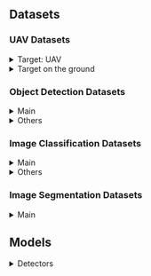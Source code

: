 ## Datasets


### UAV Datasets

<details><summary>Target: UAV</summary>

- [A Real-time and Lightweight Method for Tiny Airborne Object Detection](https://openaccess.thecvf.com/content/CVPR2023W/Anti-UAV/papers/Lyu_A_Real-Time_and_Lightweight_Method_for_Tiny_Airborne_Object_Detection_CVPRW_2023_paper.pdf)
   - [Airborne Object](https://www.aicrowd.com/challenges/airborne-object-tracking-challenge) (11TB, partial: 500GB)
   - [NPS dataset](https://engineering.purdue.edu/~bouman/UAV_Dataset/) (1.9GB)
   - [Anti-UAV](https://anti-uav.github.io/dataset/) (34GB)
   - [Anti-UAV (Anti-UAV300, Anti-UAV410, Anti-UAV600)](https://github.com/ZhaoJ9014/Anti-UAV)
- [Fast-and-Robust-UAV-to-UAV-Detection-and-Tracking](https://github.com/jingliinpurdue/Fast-and-Robust-UAV-to-UAV-Detection-and-Tracking)
   - [Multi-Target Detection and Tracking from a Single Camera in Unmanned Aerial Vehicles (UAVs)](https://engineering.purdue.edu/~bouman/UAV_Dataset/) (1.9GB)
- [Dogfight: Detecting Drones from Drones Videos](https://openaccess.thecvf.com/content/CVPR2021/papers/Ashraf_Dogfight_Detecting_Drones_From_Drones_Videos_CVPR_2021_paper.pdf)
   - [Multi-target detection and tracking from a single camera in Unmanned Aerial Vehicles (UAVs)](https://ieeexplore.ieee.org/document/7759733) ([NPS dataset](https://engineering.purdue.edu/~bouman/UAV_Dataset/))
   - [Detecting Flying Objects Using a Single Moving Camera](https://ieeexplore.ieee.org/document/7466125) (FL dataset)


</details>


<details><summary>Target on the ground</summary>

- [TODbox (Tiny Object Detection Box)](https://github.com/Chasel-Tsui/mmdet-aitod) ([AI-TOD](https://github.com/jwwangchn/AI-TOD) & [AI-TOD-v2](https://drive.google.com/drive/folders/1Er14atDO1cBraBD4DSFODZV1x7NHO_PY))
- [A Large-Scale Benchmark and Challenges for Object Detection in Aerial Images](https://captain-whu.github.io/DOTA/index.html)
- [A dataset for infrared time-sensitive target detection and tracking for air-ground application](https://www.scidb.cn/en/detail?dataSetId=de971a1898774dc5921b68793817916e)
- [car_bus_truck_Detection Computer Vision Project](https://universe.roboflow.com/cardetection-cpd1v/car_bus_truck_detection)

</details>





### Object Detection Datasets

<details><summary>Main</summary>

- [TODbox (Tiny Object Detection Box)](https://github.com/Chasel-Tsui/mmdet-aitod) ([AI-TOD](https://github.com/jwwangchn/AI-TOD) & [AI-TOD-v2](https://drive.google.com/drive/folders/1Er14atDO1cBraBD4DSFODZV1x7NHO_PY))
- [A Large-Scale Benchmark and Challenges for Object Detection in Aerial Images](https://captain-whu.github.io/DOTA/index.html)
- [A dataset for infrared time-sensitive target detection and tracking for air-ground application](https://www.scidb.cn/en/detail?dataSetId=de971a1898774dc5921b68793817916e)
- [car_bus_truck_Detection Computer Vision Project](https://universe.roboflow.com/cardetection-cpd1v/car_bus_truck_detection)

</details>


<details><summary>Others</summary>

- [AICUP datasets](https://www.aicup.tw/open-data) ([Google Drive](https://drive.google.com/drive/folders/1Qhr6vo5zB3hdzpEZ8oG243FlVhLYfn4X))
- [iVS-Dataset](https://pairlabs.nycu.edu.tw:52959/?p=28) ([src](https://github.com/wish44165/One-Epoch-Training-for-Object-Detection-in-Fisheye-Images))
- [Valeo WoopScape](https://woodscape.valeo.com/woodscape/)
- [Set1 - Fisheye Images](https://drive.google.com/uc?export=download&id=1xQ5J4huNmyK9WPoipHTnuZ7lw_J0xhvL)
- [Set1 - 2D Bounding Box Annotations](https://woodscape.valeo.com/woodscape/download)
- [Multi-view drone tracking datasets](https://github.com/CenekAlbl/drone-tracking-datasets)
- [3rd Anti-UAV Model and Dataset](https://modelscope.cn/models/damo/3rd_Anti-UAV_CVPR23/summary)
- [IRDST](https://drive.google.com/file/d/1nwtyPTm_RHWkUVE4CvuAUDoBLg-49M3w/view)
- [VisDrone-Dataset](https://github.com/VisDrone/VisDrone-Dataset)
- [A dataset for infrared image dim-small aircraft target detection and tracking under ground / air background](https://www.scidb.cn/en/detail?dataSetId=720626420933459968)
- [Single-frame InfraRed Small Target (SIRST) Benchmark](https://github.com/YimianDai/sirst)
- [A New Perspective for Shuttlecock Hitting Event Detection](https://github.com/wish44165/A-New-Perspective-for-Shuttlecock-Hitting-Event-Detection) ([part1.zip](https://drive.google.com/file/d/1h5qRYnE2scuMGIJUq2SRWW2KLol6wMyh/view?usp=share_link) & [backup link.zip](https://drive.google.com/file/d/1OXqE6gDZxclW7rNU8UIFRLSVilIAO436/view?usp=share_link) / [part2.zip](https://drive.google.com/file/d/1SLY5YM4Q61N6DmqPuSUNzUANQ0s4mjX5/view?usp=share_link) & [backup link](https://drive.google.com/file/d/1jX3KDfNBSqW3SPB1JU-xZPPppcNgzWrx/view?usp=share_link))
- [YOLOX-plug-socket-detection](https://github.com/wish44165/YOLOX-plug-socket-detection) ([src](https://drive.google.com/drive/folders/1idK1n6UX4xE0qloYU7Fa8-V0xwQbV6GJ))

</details>



### Image Classification Datasets

<details><summary>Main</summary>

- [AID: A Benchmark Dataset for Performance Evaluation of Aerial Scene Classification](https://captain-whu.github.io/AID/)

</details>


<details><summary>Others</summary>

- [Supervised Learning for Few-Shot Orchid types Classification with Prior Guided Feature](https://github.com/wish44165/Supervised-Learning-for-Few-Shot-Orchid-types-Classification-with-Prior-Guided-Feature) ([src](https://drive.google.com/drive/folders/1x_rb6bu0riJuouAtK-xjFGDkCP7ZbhbL))
- [ViT - Crop Recognition](https://github.com/wish44165/ViT-Crop-Recognition) ([src](https://drive.google.com/drive/folders/1dOIBsU-zn1JYotF7JEbUyBPG6o2qImyy))

</details>




### Image Segmentation Datasets

<details><summary>Main</summary>

- [Inria Aerial Image Labeling Dataset](https://project.inria.fr/aerialimagelabeling/)

</details>




## Models

<details><summary>Detectors</summary>

- [yolov5](https://github.com/ultralytics/yolov5), [YOLOX](https://github.com/Megvii-BaseDetection/YOLOX), [yolov7](https://github.com/WongKinYiu/yolov7), [yolov8](https://github.com/ultralytics/ultralytics)
- [Mask R-CNN](https://github.com/open-mmlab/mmdetection/tree/master/configs/mask_rcnn)
    - [mask_rcnn_r50_caffe_fpn_mstrain-poly_1x_coco.py](https://github.com/open-mmlab/mmdetection/blob/master/configs/mask_rcnn/mask_rcnn_r50_caffe_fpn_mstrain-poly_1x_coco.py)
- [Deformable DETR](https://github.com/open-mmlab/mmdetection/tree/master/configs/deformable_detr)
    - [deformable_detr_twostage_refine_r50_16x2_50e_coco.py](https://github.com/open-mmlab/mmdetection/blob/master/configs/deformable_detr/deformable_detr_twostage_refine_r50_16x2_50e_coco.py)
- [AutoAssign](https://github.com/open-mmlab/mmdetection/tree/master/configs/autoassign)
    - [autoassign_r50_fpn_8x2_1x_coco.py](https://github.com/open-mmlab/mmdetection/blob/master/configs/autoassign/autoassign_r50_fpn_8x2_1x_coco.py)
- [FCOS](https://github.com/open-mmlab/mmdetection/tree/master/configs/fcos)

</details>
